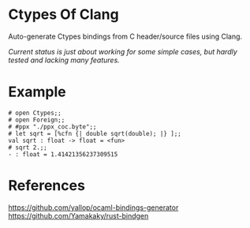 # Ctypes Of Clang

Auto-generate Ctypes bindings from C header/source files using
Clang.

_Current status is just about working for some simple cases, but
hardly tested and lacking many features._

# Example

```
# open Ctypes;;
# open Foreign;;
# #ppx "./ppx_coc.byte";;
# let sqrt = [%cfn {| double sqrt(double); |} ];;
val sqrt : float -> float = <fun>
# sqrt 2.;;
- : float = 1.41421356237309515
```

# References

https://github.com/yallop/ocaml-bindings-generator
https://github.com/Yamakaky/rust-bindgen


